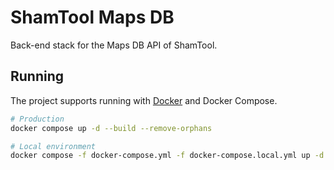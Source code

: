 
# ShamTool Maps DB

Back-end stack for the Maps DB API of ShamTool.

## Running

The project supports running with [Docker](https://www.docker.com/) and Docker Compose.

```bash
# Production
docker compose up -d --build --remove-orphans

# Local environment
docker compose -f docker-compose.yml -f docker-compose.local.yml up -d --build --remove-orphans
```
